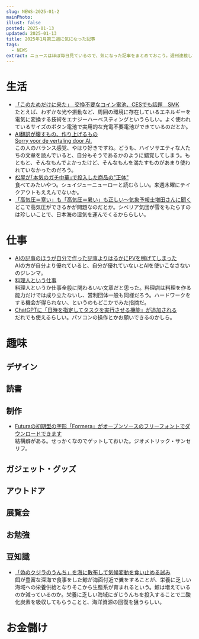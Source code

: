```yaml
---
slug: NEWS-2025-01-2
mainPhoto: 
illust: false
posted: 2025-01-13
updated: 2025-01-13
title: 2025年1月第二週に気になった記事
tags:
  - NEWS
extract: ニュースはほぼ毎日見ているので、気になった記事をまとめておこう。週刊連載したい。
---
```

# 生活

- [「このためだけに来た」　交換不要なコイン電池、CESでも話題　SMK](https://dempa-digital.com/article/624807)  
  たとえば、わずかな光や振動など、周囲の環境に存在しているエネルギーを電気に変換する技術をエナジーハーベスティングというらしい。よく使われているサイズのボタン電池で実用的な充電不要電池ができているのだとか。
- [AI翻訳が壊すもの、作り上げるもの](https://blog.tinect.jp/?p=88731)  
  [Sorry voor de vertaling door AI.](https://goldhead.hatenablog.com/entry/2025/01/14/125620)  
  この人のバランス感覚、やはり好きですね。どうも、ハイソサエティな人たちの文章を読んでいると、自分もそうであるかのように錯覚してしまう。もともと、そんなもんでよかったけど、そんなもんを満たすものがあまり使われていなかったのだろう。
- [松屋が｢本気のガチ中華｣で投入した商品の"正体"](https://toyokeizai.net/articles/-/852142)  
  食べてみたいやつ。シュイジューニューローと読むらしい。来週木曜にテイクアウトもええんでないか。
- [「高気圧＝寒い」も「高気圧＝暑い」も正しい～気象予報士増田さんに聞く](https://dailyportalz.jp/kiji/weather_2025_01)  
  どこで高気圧ができるかが問題なのだとか。シベリア気団が雪をもたらすのは珍しいことで、日本海の湿気を運んでくるかららしい。



# 仕事

- [AIの記事のほうが自分で作った記事よりはるかにPVを稼げてしまった](https://qiita.com/NegishiS/items/146cb26e20774d1333d4)  
  AIの方が自分より優れていると、自分が優れていないとAIを使いこなさないのジレンマ。
- [料理人という仕事](https://www.webchikuma.jp/category/ryourinin)  
  料理人というか仕事全般に関わるいい文章だと思った。料理店は料理を作る能力だけでは成り立たないし、営利団体一般も同様だろう。ハードワークをする機会が得られない、というのもどこかでみた指摘だ。
- [ChatGPTに「日時を指定してタスクを実行させる機能」が追加される](https://gigazine.net/news/20250115-chatgpt-tasks/)  
  だれでも使えるらしい。パソコンの操作とかお願いできるのかしら。
# 趣味

## デザイン

## 読書

## 制作

- [Futuraの初期型の字形「Formera」がオープンソースのフリーフォントでダウンロードできます](https://coliss.com/articles/build-websites/operation/design/formera-first-draft-of-futura.html)  
  結構癖がある。せっかくなのでゲットしておいた。ジオメトリック・サンセリフ。

## ガジェット・グッズ

## アウトドア

## 展覧会

## お勉強

## 豆知識

- [「偽のクジラのうんち」を海に散布して気候変動を食い止める試み](https://gigazine.net/news/20250113-fake-whale-poop/)  
  餌が豊富な深海で食事をした鯨が海面付近で糞をすることが、栄養に乏しい海域への栄養供給となりそこから生態系が育まれるという。鯨は増えているのか減っているのか。栄養に乏しい海域にぎじうんちを投入することで二酸化炭素を吸収してもらうことと、海洋資源の回復を狙うらしい。

# お金儲け